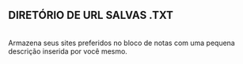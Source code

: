 <h2>DIRETÓRIO DE URL SALVAS .TXT</h2>
<p></br>
Armazena seus sites preferidos no bloco de notas com uma pequena descrição inserida por você mesmo.
